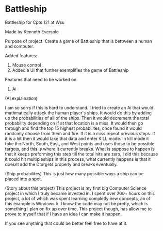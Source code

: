 # Battleship
Battleship for Cpts 121 at Wsu

Made by Kenneth Eversole



Purpose of project:
Create a game of Battleship that is bettween a human and computer.

Added features:
1. Mouse control 
2. Added a UI that further exemplifies the game of Battleship

Features that need to be worked on:
1. Ai



(AI explaination) 

I am so sorry if this is hard to understand. I tried to create an Ai that would mathmatically attack the human player's ships.
It would do this by adding up the probabilities of all of the ships. Then it would decrement the total probability 
depending on if at that location is a miss. It would then go through and find the top 15 highest probabilites, once found it would randomly
choose from them and fire. If it is a miss repeat previous steps. If it is a hit then it would take that data and enter KILL mode.
In kill mode it take the North, South, East, and West points and uses those to be possible targets, and this is where it currently 
breaks. What is suppose to happen is that it keeps preforming this step till the total hits are zero, I did this because it could hit 
multipleships in this process, what currently happens is that it doesnt add the Dtargets properly and breaks eventually. 


(Ship probabilites)
This is just how many possible ways a ship can be placed into a spot.


(Story about this project)
This project is my first big Computer Science project in which I truly became invested in. I spent over 200+ hours on this project, a lot 
of which was spent learning completly new concepts, an of this example is Windows.h. I know the code may not be pretty, which is something
I plan on fix up over time. This project though, has allow me to prove to myself that if I have an idea I can make it happen. 


If you see anything that could be better feel free to have at it. 
